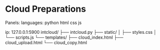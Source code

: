 # Cloud Preparations
Panels:
  languages:
     python
     html
     css
     js
   
   ip:
     127.0.0.1:5900
intcloud/
├── intcloud.py
├── static/
│   ├── styles.css
│   └── scripts.js
└── templates/
    ├── cloud_index.html
    ├── cloud_upload.html
    └── cloud_copy.html
 